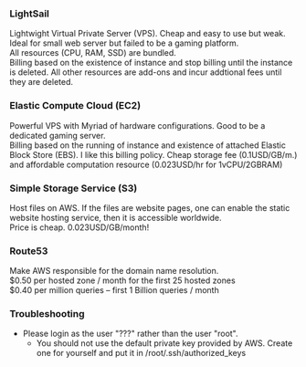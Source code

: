 ### LightSail
Lightwight Virtual Private Server (VPS). Cheap and easy to use but weak. Ideal for small web server but failed to be a gaming platform.<br>
All resources (CPU, RAM, SSD) are bundled.<br>
Billing based on the existence of instance and stop billing until the instance is deleted. All other resources are add-ons and incur addtional fees until they are deleted.
### Elastic Compute Cloud (EC2)
Powerful VPS with Myriad of hardware configurations. Good to be a dedicated gaming server. <br>
Billing based on the running of instance and existence of attached Elastic Block Store (EBS). I like this billing policy. Cheap storage fee (0.1USD/GB/m.) and affordable computation resource (0.023USD/hr for 1vCPU/2GBRAM)
### Simple Storage Service (S3)
Host files on AWS. If the files are website pages, one can enable the static website hosting service, then it is accessible worldwide. <br>
Price is cheap. 0.023USD/GB/month!
### Route53
Make AWS responsible for the domain name resolution. <br>
$0.50 per hosted zone / month for the first 25 hosted zones <br>
$0.40 per million queries – first 1 Billion queries / month <br>
### Troubleshooting
* Please login as the user "???" rather than the user "root".
  * You should not use the default private key provided by AWS. Create one for yourself and put it in /root/.ssh/authorized_keys